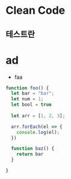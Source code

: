 # Clean Code

## 테스트란


# ad
  - faa


```javascript
function foo() {
  let bar = "bar";
  let num = 1;
  let bool = true
  
  let arr = [1, 2, 3];

  arr.forEach(el => {
    console.log(el);
  })

  function baz() {
    return bar
  }

}
```